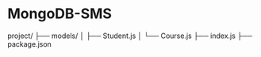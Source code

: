 ﻿# MongoDB-SMS
project/
├── models/
│   ├── Student.js
│   └── Course.js
├── index.js
├── package.json
